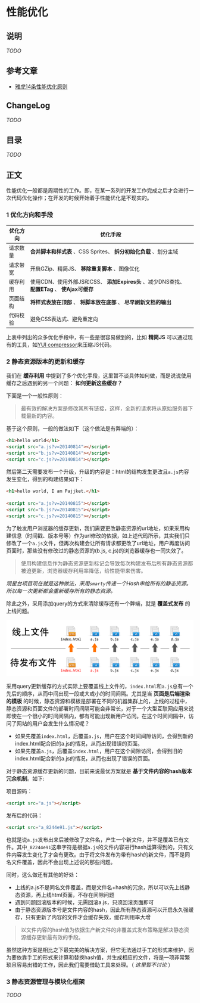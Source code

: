 # 性能优化

## 说明

*TODO*

## 参考文章

- [雅虎14条性能优化原则](https://developer.yahoo.com/performance/rules.html)

## ChangeLog

*TODO*

## 目录

*TODO*

## 正文

性能优化一般都是周期性的工作。即，在某一系列的开发工作完成之后才会进行一次代码优化操作；在开发的时候开始着手性能优化是不现实的。

### 1 优化方向和手段

| 优化方向 | 优化手段 |
| -------- | -------- |
| 请求数量 | **合并脚本和样式表** 、CSS Sprites、 **拆分初始化负载** 、划分主域 |
| 请求带宽 | 开启GZip、精简JS、 **移除重复脚本** 、图像优化 |
| 缓存利用 | 使用CDN、使用外部JS和CSS、 **添加Expires头** 、减少DNS查找、 **配置ETag** 、 **使Ajax可缓存** |
| 页面结构 | **将样式表放在顶部** 、 **将脚本放在底部** 、 **尽早刷新文档的输出** |
| 代码校验 | 避免CSS表达式、避免重定向 |

上表中列出的众多优化手段中，有一些是很容易做到的，比如 **精简JS** 可以通过现有的工具，如[YUI compressor](http://yui.github.io/yuicompressor/)来压缩JS代码。

### 2 静态资源版本的更新和缓存

我们在 **缓存利用** 中提到了多个优化手段，这里暂不谈具体如何做，而是说说使用缓存之后遇到的另一个问题： **如何更新这些缓存？** 

下面是一个一般性原则：

> 最有效的解决方案是修改其所有链接，这样，全新的请求将从原始服务器下载最新的内容。

基于这个原则，一般的做法如下（这个做法是有弊端的）：

```html
<h1>hello world</h1>
<script src="a.js?v=20140814"></script>
<script src="b.js?v=20140814"></script>
<script src="c.js?v=20140814"></script>
```

然后第二天需要发布一个升级，升级的内容是：html的结构发生更改且`a.js`内容发生变化，得到的构建结果如下：

```html
<h1>hello world, I am Pajjket.</h1>

<script src="a.js?v=20140815"></script>
<script src="b.js?v=20140815"></script>
<script src="c.js?v=20140815"></script>
```

为了触发用户浏览器的缓存更新，我们需要更改静态资源的url地址，如果采用构建信息（时间戳、版本号等）作为url修改的依据，如上述代码所示，其实我们只修改了一个`a.js`文件，但再次构建会让所有请求都更改了url地址，用户再度访问页面时，那些没有修改过的静态资源的(b.js, c.js)的浏览器缓存也一同失效了。

> 使用构建信息作为静态资源更新标记会导致每次构建发布后所有静态资源都被迫更新，浏览器缓存利用率降低，给性能带来伤害。

*观星台项目现在就是这种做法，采用`smarty`传递一个Hash串给所有的静态资源。所以每一次更新都会重新缓存所有的静态资源。*

除此之外，采用添加query的方式来清除缓存还有一个弊端，就是 **覆盖式发布** 的上线问题。

![](assets/po/1.png)

采用query更新缓存的方式实际上要覆盖线上文件的，`index.html`和`a.js`总有一个先后的顺序，从而中间出现一段或大或小的时间间隔。尤其是当 **页面是后端渲染的模板** 的时候，静态资源和模板是部署在不同的机器集群上的，上线的过程中，静态资源和页面文件的部署时间间隔可能会非常长，对于一个大型互联网应用来说即使在一个很小的时间间隔内，都有可能出现新用户访问。在这个时间间隔中，访问了网站的用户会发生什么情况呢？

* 如果先覆盖`index.html`，后覆盖`a.js`，用户在这个时间间隙访问，会得到新的index.html配合旧的a.js的情况，从而出现错误的页面。
* 如果先覆盖`a.js`，后覆盖`index.html`，用户在这个间隙访问，会得到旧的index.html配合新的a.js的情况，从而也出现了错误的页面。

对于静态资源缓存更新的问题，目前来说最优方案就是 **基于文件内容的hash版本冗余机制**。如下:

项目源码：

```html
<script src="a.js"></script>
```

发布后的代码：

```html
<script src="a_8244e91.js"></script>
```

也就是说`a.js`发布出来后被修改了文件名，产生一个新文件，并不是覆盖已有文件。其中`_82244e91`这串字符是根据`a.js`的文件内容进行hash运算得到的，只有文件内容发生变化了才会有更改。由于将文件发布为带有hash的新文件，而不是同名文件覆盖，因此不会出现上述说的那些问题。

同时，这么做还有其他的好处：

* 上线的a.js不是同名文件覆盖，而是文件名+hash的冗余，所以可以先上线静态资源，再上线html页面，不存在间隙问题
* 遇到问题回滚版本的时候，无需回滚a.js，只须回滚页面即可
* 由于静态资源版本号是文件内容的hash，因此所有静态资源可以开启永久强缓存，只有更新了内容的文件才会缓存失效，缓存利用率大增

> 以文件内容的hash值为依据生产新文件的非覆盖式发布策略是解决静态资源缓存更新最有效的手段。

虽然这种方案是相比之下最完美的解决方案，但它无法通过手工的形式来维护，因为要依靠手工的形式来计算和替换hash值，并生成相应的文件，将是一项非常繁琐且容易出错的工作，因此我们需要借助工具来处理。（ *这里暂不讨论* ）

### 3 静态资源管理与模块化框架

*TODO*